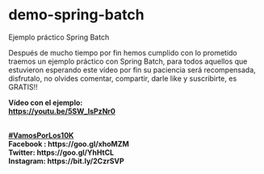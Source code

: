 # demo-spring-batch
Ejemplo práctico Spring Batch

Después de mucho tiempo por fin hemos cumplido con lo prometido traemos un ejemplo práctico con Spring Batch, para todos aquellos que estuvieron esperando este vídeo por fin su paciencia será recompensada, disfrutalo, no olvides comentar, compartir, darle like y suscribirte, es GRATIS!!

<b>Vídeo con el ejemplo:</b><br>
<b>https://youtu.be/5SW_lsPzNr0</b><br>

<br>
<b><a href="https://goo.gl/v2Oej4" target="_blank">#VamosPorLos10K</a><b>
<br>
Facebook : https://goo.gl/xhoMZM<br>
Twitter: https://goo.gl/YhHtCL<br>
Instagram: https://bit.ly/2CzrSVP<br>
